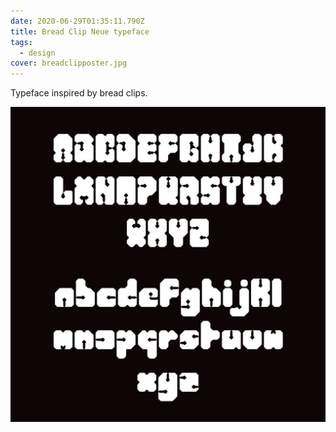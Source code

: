 ```yaml
---
date: 2020-06-29T01:35:11.790Z
title: Bread Clip Neue typeface
tags:
  - design
cover: breadclipposter.jpg
---
```

Typeface inspired by bread clips. 

![breadclip font](all.jpg "breadclip")
